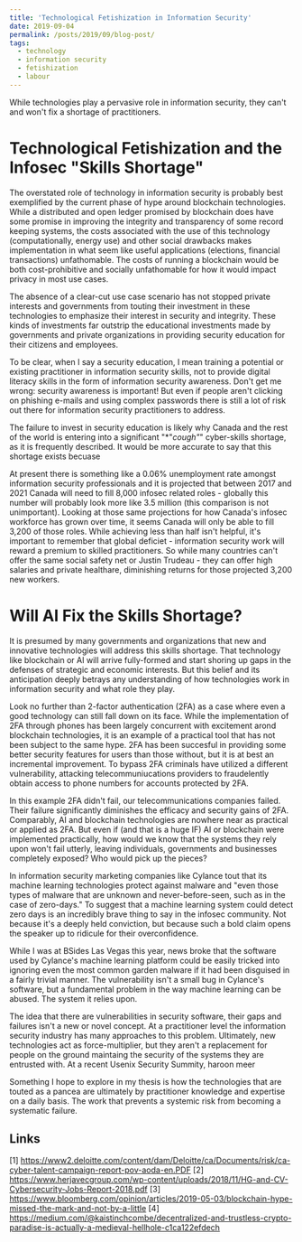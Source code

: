 ```yaml
---
title: 'Technological Fetishization in Information Security'
date: 2019-09-04
permalink: /posts/2019/09/blog-post/
tags:
  - technology
  - information security
  - fetishization
  - labour
---
```


While technologies play a pervasive role in information security, they can't and won't fix a shortage of practitioners. 

Technological Fetishization and the Infosec "Skills Shortage"
======
The overstated role of technology in information security is probably best exemplified by the current phase of hype around blockchain technologies. While a distributed and open ledger promised by blockchain does have some promise in improving the integrity and transparency of some record keeping systems, the costs associated with the use of this technology (computationally, energy use) and other social drawbacks makes implementation in what seem like useful applications (elections, financial transactions) unfathomable. The costs of running a blockchain would be both cost-prohibitive and socially unfathomable for how it would impact privacy in most use cases.

The absence of a clear-cut use case scenario has not stopped private interests and governments from touting their investment in these technologies to emphasize their interest in security and integrity. These kinds of investments far outstrip the educational investments made by governments and private organizations in providing security education for their citizens and employees. 

To be clear, when I say a security education, I mean training a potential or existing practitioner in information security skills, not to provide digital literacy skills in the form of information security awareness. Don't get me wrong: security awareness is important! But even if people aren't clicking on phishing e-mails and using complex passwords there is still a lot of risk out there for information security practitioners to address. 

The failure to invest in security education is likely why Canada and the rest of the world is entering into a significant "*"*cough"*" cyber-skills shortage, as it is frequently described. It would be more accurate to say that this shortage exists becuase 

At present there is something like a 0.06% unemployment rate amongst information security professionals and it is projected that between 2017 and 2021 Canada will need to fill 8,000 infosec related roles - globally this number will probably look more like 3.5 million (this comparison is not unimportant). Looking at those same projections for how Canada's infosec workforce has grown over time, it seems Canada will only be able to fill 3,200 of those roles. While achieving less than half isn't helpful, it's important to remember that global deficiet - information security work will reward a premium to skilled practitioners. So while many countries can't offer the same social safety net or Justin Trudeau - they can offer high salaries and private healthare, diminishing returns for those projected 3,200 new workers. 

Will AI Fix the Skills Shortage?
======
It is presumed by many governments and organizations that new and innovative technologies will address this skills shortage. That technology like blockchain or AI will arrive fully-formed and start shoring up gaps in the defenses of strategic and economic interests. But this belief and its anticipation deeply betrays any understanding of how technologies work in information security and what role they play. 

Look no further than 2-factor authentication (2FA) as a case where even a good technology can still fall down on its face. While the implementation of 2FA through phones has been largely concurrent with excitement arond blockchain technologies, it is an example of a practical tool that has not been subject to the same hype. 2FA has been succesful in providing some better security features for users than those without, but it is at best an incremental improvement. To bypass 2FA criminals have utilized a different vulnerability, attacking telecommuniucations providers to fraudelently obtain access to phone numbers for accounts protected by 2FA.

In this example 2FA didn't fail, our telecommunications companies failed. Their failure significantly diminishes the efficacy and security gains of 2FA. Comparably, AI and blockchain technologies are nowhere near as practical or applied as 2FA. But even if (and that is a huge IF) AI or blockchain were implemented practically, how would we know that the systems they rely upon won't fail utterly, leaving individuals, governments and businesses completely exposed? Who would pick up the pieces?

In information security marketing companies like Cylance tout that its machine learning technologies protect against malware and "even those types of malware that are unknown and never-before-seen, such as in the case of zero-days." To suggest that a machine learning system could detect zero days is an incredibly brave thing to say in the infosec community. Not because it's a deeply held conviction, but because such a bold claim opens the speaker up to ridicule for their overconfidence. 

While I was at BSides Las Vegas this year, news broke that the software used by Cylance's machine learning platform could be easily tricked into ignoring even the most common garden malware if it had been disguised in a fairly trivial manner. The vulnerability isn't a small bug in Cylance's software, but a fundamental problem in the way machine learning can be abused. The system it relies upon.

The idea that there are vulnerabilities in security software, their gaps and failures isn't a new or novel concept. At a practitioner level the information security industry has many approaches to this problem. Ultimately, new technologies act as force-multiplier, but they aren't a replacement for people on the ground maintaing the security of the systems they are entrusted with. At a recent Usenix Security Summity, haroon meer  

Something I hope to explore in my thesis is how the technologies that are touted as a pancea are ultimately by practitioner knowledge and expertise on a daily basis. The work that prevents a systemic risk from becoming a systematic failure.

Links
------
[1] https://www2.deloitte.com/content/dam/Deloitte/ca/Documents/risk/ca-cyber-talent-campaign-report-pov-aoda-en.PDF
[2] https://www.herjavecgroup.com/wp-content/uploads/2018/11/HG-and-CV-Cybersecurity-Jobs-Report-2018.pdf
[3] https://www.bloomberg.com/opinion/articles/2019-05-03/blockchain-hype-missed-the-mark-and-not-by-a-little
[4] https://medium.com/@kaistinchcombe/decentralized-and-trustless-crypto-paradise-is-actually-a-medieval-hellhole-c1ca122efdech

